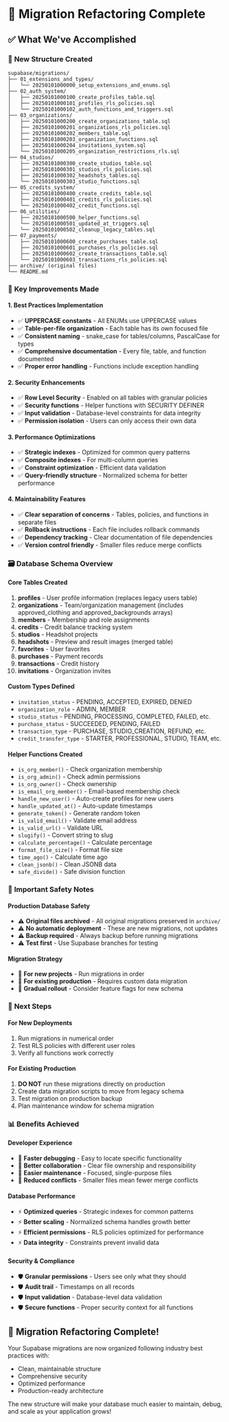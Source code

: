 # 🎯 Migration Refactoring Complete

## ✅ What We've Accomplished

### 📁 **New Structure Created**

```
supabase/migrations/
├── 01_extensions_and_types/
│   └── 20250101000000_setup_extensions_and_enums.sql
├── 02_auth_system/
│   ├── 20250101000100_create_profiles_table.sql
│   ├── 20250101000101_profiles_rls_policies.sql
│   └── 20250101000102_auth_functions_and_triggers.sql
├── 03_organizations/
│   ├── 20250101000200_create_organizations_table.sql
│   ├── 20250101000201_organizations_rls_policies.sql
│   ├── 20250101000202_members_table.sql
│   ├── 20250101000203_organization_functions.sql
│   ├── 20250101000204_invitations_system.sql
│   └── 20250101000205_organization_restrictions_rls.sql
├── 04_studios/
│   ├── 20250101000300_create_studios_table.sql
│   ├── 20250101000301_studios_rls_policies.sql
│   ├── 20250101000302_headshots_tables.sql
│   └── 20250101000303_studio_functions.sql
├── 05_credits_system/
│   ├── 20250101000400_create_credits_table.sql
│   ├── 20250101000401_credits_rls_policies.sql
│   └── 20250101000402_credit_functions.sql
├── 06_utilities/
│   ├── 20250101000500_helper_functions.sql
│   └── 20250101000501_updated_at_triggers.sql
│   └── 20250101000502_cleanup_legacy_tables.sql
├── 07_payments/
│   ├── 20250101000600_create_purchases_table.sql
│   ├── 20250101000601_purchases_rls_policies.sql
│   ├── 20250101000602_create_transactions_table.sql
│   └── 20250101000603_transactions_rls_policies.sql
├── archive/ (original files)
└── README.md
```

### 🔧 **Key Improvements Made**

#### **1. Best Practices Implementation**

- ✅ **UPPERCASE constants** - All ENUMs use UPPERCASE values
- ✅ **Table-per-file organization** - Each table has its own focused file
- ✅ **Consistent naming** - snake_case for tables/columns, PascalCase for types
- ✅ **Comprehensive documentation** - Every file, table, and function documented
- ✅ **Proper error handling** - Functions include exception handling

#### **2. Security Enhancements**

- ✅ **Row Level Security** - Enabled on all tables with granular policies
- ✅ **Security functions** - Helper functions with SECURITY DEFINER
- ✅ **Input validation** - Database-level constraints for data integrity
- ✅ **Permission isolation** - Users can only access their own data

#### **3. Performance Optimizations**

- ✅ **Strategic indexes** - Optimized for common query patterns
- ✅ **Composite indexes** - For multi-column queries
- ✅ **Constraint optimization** - Efficient data validation
- ✅ **Query-friendly structure** - Normalized schema for better performance

#### **4. Maintainability Features**

- ✅ **Clear separation of concerns** - Tables, policies, and functions in separate files
- ✅ **Rollback instructions** - Each file includes rollback commands
- ✅ **Dependency tracking** - Clear documentation of file dependencies
- ✅ **Version control friendly** - Smaller files reduce merge conflicts

### 🗃️ **Database Schema Overview**

#### **Core Tables Created**

1. **profiles** - User profile information (replaces legacy users table)
2. **organizations** - Team/organization management (includes approved_clothing and approved_backgrounds arrays)
3. **members** - Membership and role assignments
4. **credits** - Credit balance tracking system
5. **studios** - Headshot projects
6. **headshots** - Preview and result images (merged table)
7. **favorites** - User favorites
8. **purchases** - Payment records
9. **transactions** - Credit history
10. **invitations** - Organization invites

#### **Custom Types Defined**

- `invitation_status` - PENDING, ACCEPTED, EXPIRED, DENIED
- `organization_role` - ADMIN, MEMBER
- `studio_status` - PENDING, PROCESSING, COMPLETED, FAILED, etc.
- `purchase_status` - SUCCEEDED, PENDING, FAILED
- `transaction_type` - PURCHASE, STUDIO_CREATION, REFUND, etc.
- `credit_transfer_type` - STARTER, PROFESSIONAL, STUDIO, TEAM, etc.

#### **Helper Functions Created**

- `is_org_member()` - Check organization membership
- `is_org_admin()` - Check admin permissions
- `is_org_owner()` - Check ownership
- `is_email_org_member()` - Email-based membership check
- `handle_new_user()` - Auto-create profiles for new users
- `handle_updated_at()` - Auto-update timestamps
- `generate_token()` - Generate random token
- `is_valid_email()` - Validate email address
- `is_valid_url()` - Validate URL
- `slugify()` - Convert string to slug
- `calculate_percentage()` - Calculate percentage
- `format_file_size()` - Format file size
- `time_ago()` - Calculate time ago
- `clean_jsonb()` - Clean JSONB data
- `safe_divide()` - Safe division function

### 🚨 **Important Safety Notes**

#### **Production Database Safety**

- ⚠️ **Original files archived** - All original migrations preserved in `archive/`
- ⚠️ **No automatic deployment** - These are new migrations, not updates
- ⚠️ **Backup required** - Always backup before running migrations
- ⚠️ **Test first** - Use Supabase branches for testing

#### **Migration Strategy**

- 🔄 **For new projects** - Run migrations in order
- 🔄 **For existing production** - Requires custom data migration
- 🔄 **Gradual rollout** - Consider feature flags for new schema

### 🎯 **Next Steps**

#### **For New Deployments**

1. Run migrations in numerical order
2. Test RLS policies with different user roles
3. Verify all functions work correctly

#### **For Existing Production**

1. **DO NOT** run these migrations directly on production
2. Create data migration scripts to move from legacy schema
3. Test migration on production backup
4. Plan maintenance window for schema migration

### 📊 **Benefits Achieved**

#### **Developer Experience**

- 🚀 **Faster debugging** - Easy to locate specific functionality
- 🚀 **Better collaboration** - Clear file ownership and responsibility
- 🚀 **Easier maintenance** - Focused, single-purpose files
- 🚀 **Reduced conflicts** - Smaller files mean fewer merge conflicts

#### **Database Performance**

- ⚡ **Optimized queries** - Strategic indexes for common patterns
- ⚡ **Better scaling** - Normalized schema handles growth better
- ⚡ **Efficient permissions** - RLS policies optimized for performance
- ⚡ **Data integrity** - Constraints prevent invalid data

#### **Security & Compliance**

- 🛡️ **Granular permissions** - Users see only what they should
- 🛡️ **Audit trail** - Timestamps on all records
- 🛡️ **Input validation** - Database-level data validation
- 🛡️ **Secure functions** - Proper security context for all functions

## 🎉 **Migration Refactoring Complete!**

Your Supabase migrations are now organized following industry best practices with:

- Clean, maintainable structure
- Comprehensive security
- Optimized performance
- Production-ready architecture

The new structure will make your database much easier to maintain, debug, and scale as your application grows!
